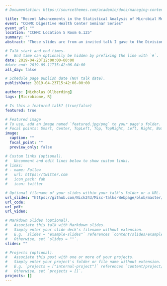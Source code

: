 ```yaml
---
# Documentation: https://sourcethemes.com/academic/docs/managing-content/

title: "Recent Advancements in the Statistical Analysis of Microbial Metagenomic Sequence Data"
event: "CCHMC Digestive Health Center Seminar Series"
event_url: ""
location: "CCHMC Location S Room 6.125"
summary: ""
abstract: "These slides are from an invited talk I gave to the Division of Gastroenterology, Hepatology and Nutrition at CCHMC as part of their Digestive Health Center Seminar Series. Topics covered in this talk include an introduction to denoising amplicon sequence variants, shallow shotgun metagenomics, processing long read data with PacBio and DADA2, compositional data analysis using log-ratio methodologies, analyzing longitudinal microbiome data, and a quick introduction to Qiita. In general, the talk is a potpourri of various issues (and potential ways forward) of interest to researches in the division."

# Talk start and end times.
#   End time can optionally be hidden by prefixing the line with `#`.
date: 2019-04-23T12:00:00-00:00
#date_end: 2019-09-11T15:42:06-04:00
all_day: false

# Schedule page publish date (NOT talk date).
publishDate: 2019-04-23T15:42:06-00:00

authors: [Nicholas Ollberding]
tags: [Microbiome, R]

# Is this a featured talk? (true/false)
featured: true

# Featured image
# To use, add an image named `featured.jpg/png` to your page's folder.
# Focal points: Smart, Center, TopLeft, Top, TopRight, Left, Right, BottomLeft, Bottom, BottomRight.
image:
  caption: ""
  focal_point: ""
  preview_only: false

# Custom links (optional).
#   Uncomment and edit lines below to show custom links.
# links:
# - name: Follow
#   url: https://twitter.com
#   icon_pack: fab
#   icon: twitter

# Optional filename of your slides within your talk's folder or a URL.
url_slides: "https://github.com/Nick243/Misc-Talks-Webpage/blob/master/DHC%20Microbiome%20Presentation%204-23-19.pptx"
url_code:
url_pdf:
url_video:

# Markdown Slides (optional).
#   Associate this talk with Markdown slides.
#   Simply enter your slide deck's filename without extension.
#   E.g. `slides = "example-slides"` references `content/slides/example-slides.md`.
#   Otherwise, set `slides = ""`.
slides: ""

# Projects (optional).
#   Associate this post with one or more of your projects.
#   Simply enter your project's folder or file name without extension.
#   E.g. `projects = ["internal-project"]` references `content/project/deep-learning/index.md`.
#   Otherwise, set `projects = []`.
projects: []
---
```

